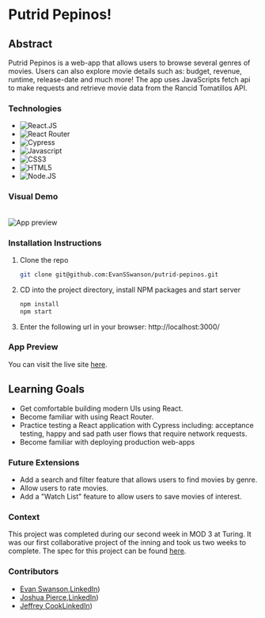# Putrid Pepinos!

## Abstract

Putrid Pepinos is a web-app that allows users to browse several genres of movies. Users can also explore movie details such as: budget, revenue, runtime, release-date and much more! The app uses JavaScripts fetch api to make requests and retrieve movie data from the Rancid Tomatillos API. 

### Technologies

- ![React.JS](https://img.shields.io/badge/-ReactJS-61DAFB?logo=react&logoColor=white&style=plastic)
- ![React Router](https://img.shields.io/badge/-React%20Router-CA4245?logo=react-router&logoColor=white&style=plastic)
- ![Cypress](https://img.shields.io/badge/-Cypress-17202C?logo=cypress&logoColor=white&style=plastic)
- ![Javascript](https://img.shields.io/badge/-Javascript-F7DF1E?logo=javascript&logoColor=white&style=plastic)
- ![CSS3](https://img.shields.io/badge/-CSS3-1572B6?logo=css3&logoColor=white&style=plastic)
- ![HTML5](https://img.shields.io/badge/-HTML5-E34F26?logo=html5&logoColor=white&style=plastic)
- ![Node.JS](https://img.shields.io/badge/-NodeJS-339933?logo=node.js&logoColor=white&style=plastic)

### Visual Demo
</br>
<img src="./putrid-pepinos.gif" alt="App preview">

### Installation Instructions
1. Clone the repo
   ```sh
   git clone git@github.com:EvanSSwanson/putrid-pepinos.git
   ```
2. CD into the project directory, install NPM packages and start server
   ```sh
   npm install
   npm start
   ``` 
3. Enter the following url in your browser: http://localhost:3000/

### App Preview 
You can visit the live site [here](https://putridpepinos.netlify.app/).

## Learning Goals
- Get comfortable building modern UIs using React.
- Become familiar with using React Router.
- Practice testing a React application with Cypress including: acceptance testing, happy and sad path user flows that require network requests.
- Become familiar with deploying production web-apps


### Future Extensions
- Add a search and filter feature that allows users to find movies by genre.
- Allow users to rate movies.
- Add a "Watch List" feature to allow users to save movies of interest.

### Context
This project was completed during our second week in MOD 3 at Turing. It was our first collaborative project of the inning and took us two weeks to complete. The spec for this project can be found [here](https://frontend.turing.edu/projects/module-3/rancid-tomatillos-v3.html).

### Contributors

- [Evan Swanson](https://github.com/EvanSSwanson),[LinkedIn](https://www.linkedin.com/in/evan-swanson-5baa80158/))
- [Joshua Pierce](https://github.com/JPierce28),[LinkedIn](https://www.linkedin.com/in/joshua-pierce-534137250/))
- [Jeffrey Cook](https://github.com/JCookDev)[LinkedIn](https://www.linkedin.com/in/j-cook-jr/))
